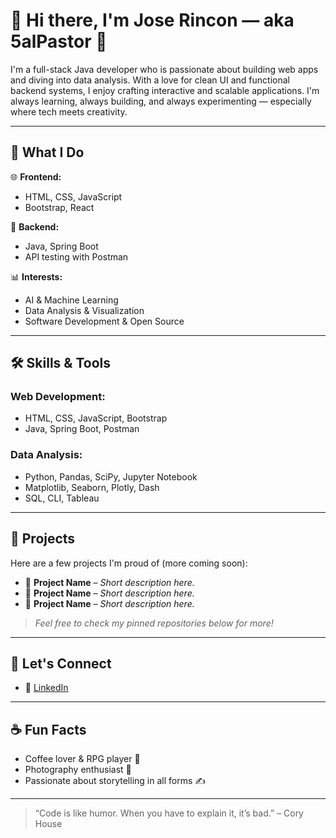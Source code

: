 # 👋 Hi there, I'm Jose Rincon — aka **5alPastor** 🌮

I'm a full-stack Java developer who is passionate about building web apps and diving into data analysis. With a love for clean UI and functional backend systems, I enjoy crafting interactive and scalable applications. I'm always learning, always building, and always experimenting — especially where tech meets creativity.

---

## 💼 What I Do

🌐 **Frontend:**
- HTML, CSS, JavaScript
- Bootstrap, React

🧠 **Backend:**
- Java, Spring Boot
- API testing with Postman

📊 **Interests:**
- AI & Machine Learning
- Data Analysis & Visualization
- Software Development & Open Source

---

## 🛠️ Skills & Tools

### Web Development:
- HTML, CSS, JavaScript, Bootstrap  
- Java, Spring Boot, Postman

### Data Analysis:
- Python, Pandas, SciPy, Jupyter Notebook  
- Matplotlib, Seaborn, Plotly, Dash  
- SQL, CLI, Tableau

---

## 🚀 Projects

Here are a few projects I'm proud of (more coming soon):

- 📌 **Project Name** – _Short description here._
- 📌 **Project Name** – _Short description here._
- 📌 **Project Name** – _Short description here._

> _Feel free to check my pinned repositories below for more!_

---

## 🤝 Let's Connect

- 💼 [LinkedIn](https://www.linkedin.com/in/josemrincon/)

---

## ☕ Fun Facts

- Coffee lover & RPG player 🎲  
- Photography enthusiast 📸  
- Passionate about storytelling in all forms ✍️

---

> “Code is like humor. When you have to explain it, it’s bad.” – Cory House

